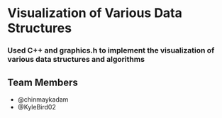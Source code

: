 
# Visualization of Various Data Structures
### Used C++ and graphics.h to implement the visualization of various data structures and algorithms
## Team Members
- @chinmaykadam
- @KyleBird02

